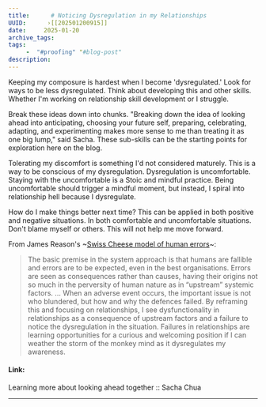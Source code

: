 ```yaml
---
title:      # Noticing Dysregulation in my Relationships 
UUID:      ›[[202501200915]] 
date:     2025-01-20
archive_tags:       
tags: 
     -  "#proofing" "#blog-post"
description: 
---
```


Keeping my composure is hardest when I become 'dysregulated.' Look for ways to be less dysregulated.	Think about developing this and other skills. Whether I'm working on relationship skill development or I struggle. 

Break these ideas down into chunks. "Breaking down the idea of looking ahead into anticipating, choosing your future self, preparing, celebrating, adapting, and experimenting makes more sense to me than treating it as one big lump," said Sacha. These sub-skills can be the starting points for exploration here on the blog.

Tolerating my discomfort is something I'd not considered maturely. This is a way to be conscious of my dysregulation. Dysregulation is uncomfortable. Staying with the uncomfortable is a Stoic and mindful practice. Being uncomfortable should trigger a mindful moment, but instead, I spiral into relationship hell because I dysregulate. 

How do I make things better next time? This can be applied in both positive and negative situations. In both comfortable and uncomfortable situations. Don't blame myself or others. This will not help me move forward. 

From James Reason's ~[Swiss Cheese model of human errors](https://pmc.ncbi.nlm.nih.gov/articles/PMC1117770/)~:
> The basic premise in the system approach is that humans are fallible and errors are to be expected, even in the best organisations. Errors are seen as consequences rather than causes, having their origins not so much in the perversity of human nature as in “upstream” systemic factors. … When an adverse event occurs, the important issue is not who blundered, but how and why the defences failed.
By reframing this and focusing on relationships, I see dysfunctionality in relationships as a consequence of upstream factors and a failure to notice the dysregulation in the situation. Failures in relationships are learning opportunities for a curious and welcoming position if I can weather the storm of the monkey mind as it dysregulates my awareness. 	

#### Link: 
Learning more about looking ahead together :: Sacha Chua

----------------------------------
<!--
## Source: 
Sacha Chua

## See Also


-->

